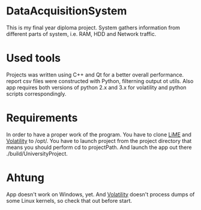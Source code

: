 # DataAcquisitionSystem

This is my final year diploma project. System gathers information from different parts of system, i.e. RAM, HDD and Network traffic.

# Used tools
Projects was written using C++ and Qt for a better overall performance. report csv files were constructed with Python, filterning output ot utils. Also app requires both versions of python 2.x and 3.x for volatility and python scripts correspondingly.

# Requirements
In order to have a proper work of the program. You have to clone [LiME](https://github.com/504ensicsLabs/LiME) and [Volatility](https://github.com/volatilityfoundation/volatility) to /opt/. You have to launch project from the project directory that means you should perform cd to projectPath. And launch the app out there ./build/UniversityProject.

# Ahtung
App doesn't work on Windows, yet. And [Volatility](https://github.com/volatilityfoundation/volatility) doesn't process dumps of some Linux kernels, so check that out before start.

